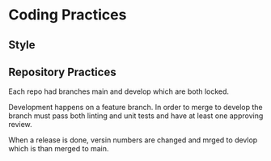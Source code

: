 # Coding Practices

## Style

## Repository Practices

Each repo had branches main and develop which are both locked.

Development happens on a feature branch.
In order to merge to develop the branch must pass both linting and unit tests and have at least one approving review.

When a release is done, versin numbers are changed and mrged to devlop which is than merged to main.

